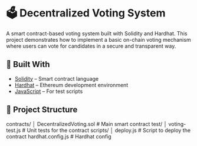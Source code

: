 # 🗳️ Decentralized Voting System

A smart contract-based voting system built with Solidity and Hardhat. This project demonstrates how to implement a basic on-chain voting mechanism where users can vote for candidates in a secure and transparent way.

## 🔧 Built With

- [Solidity](https://soliditylang.org/) – Smart contract language
- [Hardhat](https://hardhat.org/) – Ethereum development environment
- [JavaScript](https://developer.mozilla.org/en-US/docs/Web/JavaScript) – For test scripts

## 📁 Project Structure
contracts/
│ DecentralizedVoting.sol # Main smart contract
test/
│ voting-test.js # Unit tests for the contract
scripts/
│ deploy.js # Script to deploy the contract
hardhat.config.js # Hardhat config


